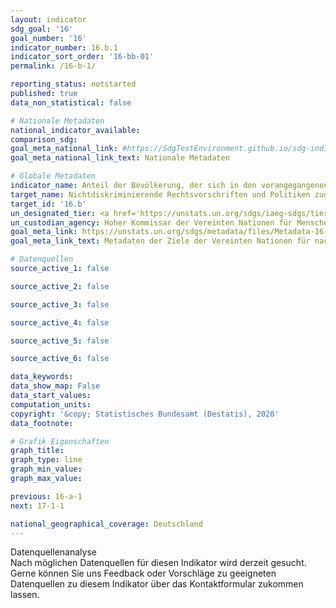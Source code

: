 ```yaml
---
layout: indicator
sdg_goal: '16'
goal_number: '16'
indicator_number: 16.b.1
indicator_sort_order: '16-bb-01'
permalink: /16-b-1/

reporting_status: notstarted
published: true
data_non_statistical: false

# Nationale Metadaten
national_indicator_available: 
comparison_sdg: 
goal_meta_national_link: #https://SdgTestEnvironment.github.io/sdg-indicators/public/MetaDe/16.b.1.pdf
goal_meta_national_link_text: Nationale Metadaten

# Globale Metadaten
indicator_name: Anteil der Bevölkerung, der sich in den vorangegangenen 12 Monaten wegen eines nach den internationalen Menschenrechtsgesetzen verbotenen Diskriminierungsgrunds persönlich diskriminiert oder belästigt gefühlt hat
target_name: Nichtdiskriminierende Rechtsvorschriften und Politiken zugunsten einer nachhaltigen Entwicklung fördern und durchsetzen
target_id: '16.b'
un_designated_tier: <a href='https://unstats.un.org/sdgs/iaeg-sdgs/tier-classification/' title='Klicken Sie hier um weitere Informationen zur UN-Tier-Klassifikation zu erhalten.'>Tier II</a>
un_custodian_agency: Hoher Kommissar der Vereinten Nationen für Menschenrechte (OHCHR)
goal_meta_link: https://unstats.un.org/sdgs/metadata/files/Metadata-16-0b-01.pdf
goal_meta_link_text: Metadaten der Ziele der Vereinten Nationen für nachhaltige Entwicklung

# Datenquellen
source_active_1: false

source_active_2: false

source_active_3: false

source_active_4: false

source_active_5: false

source_active_6: false

data_keywords: 
data_show_map: False
data_start_values: 
computation_units: 
copyright: '&copy; Statistisches Bundesamt (Destatis), 2020'
data_footnote: 

# Grafik Eigenschaften
graph_title: 
graph_type: line
graph_min_value: 
graph_max_value: 

previous: 16-a-1
next: 17-1-1

national_geographical_coverage: Deutschland
---
```


<span class="status notstarted"> Datenquellenanalyse </span><br>
Nach möglichen Datenquellen für diesen Indikator wird derzeit gesucht.
Gerne können Sie uns Feedback oder Vorschläge zu geeigneten Datenquellen zu diesem Indikator über das Kontaktformular zukommen lassen.